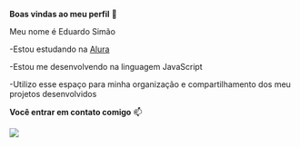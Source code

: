 **Boas vindas ao meu perfil** 💙

Meu nome é Eduardo Simão

-Estou estudando na [Alura](https://cursos.alura.com.br/dashboard)

-Estou me desenvolvendo na linguagem JavaScript

-Utilizo esse espaço para minha organização e compartilhamento dos meu projetos desenvolvidos

**Você entrar em contato comigo** 📫

![](https://media2.giphy.com/media/v1.Y2lkPTc5MGI3NjExMGJhZmNiY2NmMjk3NTM0ZGRlMDFkYTRlZTBiNDdhNTM2MDM4NWM2NSZlcD12MV9pbnRlcm5hbF9naWZzX2dpZklkJmN0PWc/eSwGh3YK54JKU/giphy.gif)

